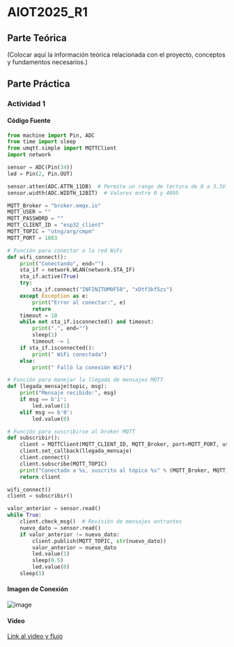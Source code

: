 # AIOT2025_R1

## Parte Teórica

(Colocar aquí la información teórica relacionada con el proyecto, conceptos y fundamentos necesarios.)

## Parte Práctica

### Actividad 1

#### Código Fuente

```python
from machine import Pin, ADC
from time import sleep
from umqtt.simple import MQTTClient
import network

sensor = ADC(Pin(34))
led = Pin(2, Pin.OUT)  

sensor.atten(ADC.ATTN_11DB)  # Permite un rango de lectura de 0 a 3.3V
sensor.width(ADC.WIDTH_12BIT)  # Valores entre 0 y 4095

MQTT_Broker = "broker.emqx.io"
MQTT_USER = ""
MQTT_PASSWORD = ""
MQTT_CLIENT_ID = "esp32_client"
MQTT_TOPIC = "utng/arg/cmpm"
MQTT_PORT = 1883

# Función para conectar a la red WiFi
def wifi_connect():
    print("Conectando", end="")
    sta_if = network.WLAN(network.STA_IF)
    sta_if.active(True)
    try:
        sta_if.connect("INFINITUM0F58", "xDtf3kf5zs")
    except Exception as e:
        print("Error al conectar:", e)
        return
    timeout = 10
    while not sta_if.isconnected() and timeout:
        print(".", end="")
        sleep(1)
        timeout -= 1
    if sta_if.isconnected():
        print(" WiFi conectada")
    else:
        print(" Falló la conexión WiFi")

# Función para manejar la llegada de mensajes MQTT
def llegada_mensaje(topic, msg):
    print("Mensaje recibido:", msg)
    if msg == b'1':
        led.value(1)
    elif msg == b'0':
        led.value(0)

# Función para suscribirse al broker MQTT
def subscribir():
    client = MQTTClient(MQTT_CLIENT_ID, MQTT_Broker, port=MQTT_PORT, user=MQTT_USER, password=MQTT_PASSWORD, keepalive=0)
    client.set_callback(llegada_mensaje)
    client.connect()
    client.subscribe(MQTT_TOPIC)
    print("Conectado a %s, suscrito al tópico %s" % (MQTT_Broker, MQTT_TOPIC))
    return client

wifi_connect()
client = subscribir()

valor_anterior = sensor.read()
while True:
    client.check_msg()  # Revisión de mensajes entrantes
    nuevo_dato = sensor.read()
    if valor_anterior != nuevo_dato:
        client.publish(MQTT_TOPIC, str(nuevo_dato))
        valor_anterior = nuevo_dato
        led.value(1)
        sleep(0.5)
        led.value(0)
    sleep(1)
```

#### Imagen de Conexión

![image](https://github.com/user-attachments/assets/c397e837-4921-4b2d-8d51-fa5de6838bab)

#### Video

[Link al video y flujo](https://drive.google.com/drive/folders/1u0eyGvb6l0lOKrkla-z487WvvUNCj13C?usp=drive_link)  



